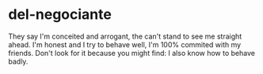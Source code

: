 # del-negociante
They say I'm conceited and arrogant, the can't stand to see me straight ahead. I'm honest and I try to behave well, I'm 100% commited with my friends. Don't look for it because you might find: I also know how to behave badly.
